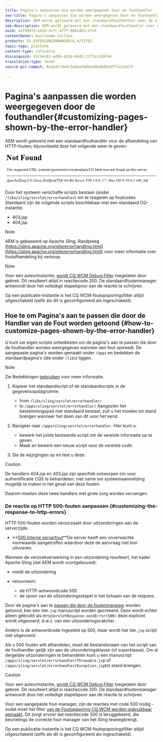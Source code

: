 ```yaml
---
title: Pagina's aanpassen die worden weergegeven door de fouthandler
seo-title: Pagina's aanpassen die worden weergegeven door de fouthandler
description: AEM wordt geleverd met een standaardfouthandler voor de afhandeling van HTTP-fouten
seo-description: AEM wordt geleverd met een standaardfouthandler voor de afhandeling van HTTP-fouten
uuid: aaf940fd-e428-4c7c-af7f-88b1d02c17c6
contentOwner: Guillaume Carlino
products: SG_EXPERIENCEMANAGER/6.4/SITES
topic-tags: platform
content-type: reference
discoiquuid: 63c94c82-ed96-4d10-b645-227fa3c09f4b
translation-type: tm+mt
source-git-commit: 8e2bd579e4c5edaaf86be36bd9d81dfffa13a573

---
```



# Pagina&#39;s aanpassen die worden weergegeven door de fouthandler{#customizing-pages-shown-by-the-error-handler}

AEM wordt geleverd met een standaardfouthandler voor de afhandeling van HTTP-fouten; bijvoorbeeld door het volgende weer te geven:

![chlimage_1-67](assets/chlimage_1-67.png)

Door het systeem verschafte scripts bestaan (onder `/libs/sling/servlet/errorhandler`) om te reageren op foutcodes. Standaard zijn de volgende scripts beschikbaar met een standaard CQ-instantie:

* 403,jsp
* 404,jsp

>[!NOTE]
>
>AEM is gebaseerd op Apache Sling. Raadpleeg [https://sling.apache.org/site/errorhandling.html](https://sling.apache.org/site/errorhandling.html) voor meer informatie over foutafhandeling bij verkoop.

>[!NOTE]
>
>Voor een auteurinstantie, [wordt CQ WCM Debug Filter](/help/sites-deploying/osgi-configuration-settings.md) toegelaten door gebrek. Dit resulteert altijd in reactiecode 200. De standaardfoutenmanager antwoordt door het volledige stapelspoor aan de reactie te schrijven.
>
>Op een publicatie-instantie is het CQ WCM-foutopsporingsfilter *altijd* uitgeschakeld (zelfs als dit is geconfigureerd als ingeschakeld).

## Hoe te om Pagina&#39;s aan te passen die door de Handler van de Fout worden getoond {#how-to-customize-pages-shown-by-the-error-handler}

U kunt uw eigen scripts ontwikkelen om de pagina&#39;s aan te passen die door de fouthandler worden weergegeven wanneer een fout optreedt. De aangepaste pagina&#39;s worden gemaakt onder `/apps` en bedekken de standaardpagina&#39;s (die onder `/libs`) liggen.

>[!NOTE]
>
>Zie Bedekkingen [gebruiken](/help/sites-developing/overlays.md) voor meer informatie.

1. Kopieer het standaardscript of de standaardscripts in de gegevensopslagruimte:

   * from `/libs/sling/servlet/errorhandler/`
   * to `/apps/sling/servlet/errorhandler/`
   Aangezien het bestemmingspad niet standaard bestaat, zult u het moeten tot stand brengen wanneer het doen van dit voor het eerst.

1. Navigeer naar `/apps/sling/servlet/errorhandler`. Hier kunt u:

   * bewerk het juiste bestaande script om de vereiste informatie op te geven.
   * Maak en bewerk een nieuw script voor de vereiste code.

1. Sla de wijzigingen op en test u deze.

>[!CAUTION]
>
>De handlers 404.jsp en 403.jsp zijn specifiek ontworpen om voor authentificatie CQ5 te behandelen; met name om systeemaanmelding mogelijk te maken in het geval van deze fouten.
>
>Daarom moeten deze twee handlers met grote zorg worden vervangen.

### De reactie op HTTP 500-fouten aanpassen {#customizing-the-response-to-http-errors}

HTTP 500-fouten worden veroorzaakt door uitzonderingen aan de serverzijde.

* **[500 Interne serverfout](https://www.w3.org/Protocols/rfc2616/rfc2616-sec10.html)**De server heeft een onverwachte voorwaarde aangetroffen waardoor deze de aanvraag niet kon uitvoeren.

Wanneer de verzoekverwerking in een uitzondering resulteert, het kader Apache Sling (dat AEM wordt voortgebouwd):

* meldt de uitzondering
* retourneert:

   * de HTTP-antwoordcode 500
   * de spoor van de uitzonderingsstapel
   in het lichaam van de respons.

Door de pagina&#39;s aan te [passen die door de foutenmanager](#how-to-customize-pages-shown-by-the-error-handler) worden getoond, kan een `500.jsp` manuscript worden gecreeerd. Deze wordt echter alleen gebruikt als `HttpServletResponse.sendError(500)` deze expliciet wordt uitgevoerd; d.w.z. van een uitzonderingscatcher.

Anders is de antwoordcode ingesteld op 500, maar wordt het `500.jsp` script niet uitgevoerd.

Als u 500 fouten wilt afhandelen, moet de bestandsnaam van het script van de fouthandler gelijk zijn aan de uitzonderingsklasse (of superklasse). Om al dergelijke uitzonderingen te behandelen kunt u een manuscript `/apps/sling/servlet/errorhandler/Throwable.js`p of `/apps/sling/servlet/errorhandler/Exception.jsp`tot stand brengen.

>[!CAUTION]
>
>Voor een auteurinstantie, [wordt CQ WCM Debug Filter](/help/sites-deploying/osgi-configuration-settings.md) toegelaten door gebrek. Dit resulteert altijd in reactiecode 200. De standaardfoutenmanager antwoordt door het volledige stapelspoor aan de reactie te schrijven.
>
>Voor een aangepaste fout-manager, zijn de reacties met code 500 nodig - zodat moet het filter [van de Foutopsporing CQ WCM worden onbruikbaar gemaakt](/help/sites-deploying/osgi-configuration-settings.md). Dit zorgt ervoor dat reactiecode 500 is teruggekeerd, die beurtelings de correcte fout-manager van het Sling teweegbrengt.
>
>Op een publicatie-instantie is het CQ WCM-foutopsporingsfilter *altijd* uitgeschakeld (zelfs als dit is geconfigureerd als ingeschakeld).

